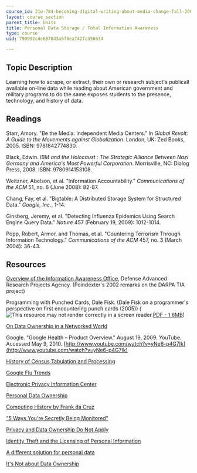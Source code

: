 ```yaml
---
course_id: 21w-784-becoming-digital-writing-about-media-change-fall-2009
layout: course_section
parent_title: Units
title: Personal Data Storage / Total Information Awareness
type: course
uid: 790992cdc687843a5f6ea742fc356634

---
```


Topic Description
-----------------

Learning how to scrape, or extract, their own or research subject's publicall available on-line data while reading about American government and military programs to do the same exposes students to the presence, technology, and history of data.

Readings
--------

Starr, Amory. "Be the Media: Independent Media Centers." In _Global Revolt: A Guide to the Movements against Globalization_. London, UK: Zed Books, 2005. ISBN: 9781842774830.

Black, Edwin. _IBM and the Holocaust : The Strategic Alliance Between Nazi Germany and America's Most Powerful Corporation_. Morrisville, NC: Dialog Press, 2008. ISBN: 9780914153108.

Weitzner, Abelson, et al. "Information Accountability." _Communications of the ACM_ 51, no. 6 (June 2008): 82-87.

Chang, Fay, et al. "Bigtable: A Distributed Storage System for Structured Data." _Google, Inc_., 1-14.

Ginsberg, Jeremy, et al. "Detecting Influenza Epidemics Using Search Engine Query Data." _Nature_ 457 (February 19, 2009): 1012-1014.

Popp, Robert, Armor, and Thomas, et al. "Countering Terrorism Through Information Technology." _Communications of the ACM_ 457, no. 3 (March 2004): 36-43.

Resources
---------

[Overview of the Information Awareness Office](http://www.fas.org/irp/agency/dod/poindexter.html), Defense Advanced Research Projects Agency. (Poindexter's 2002 remarks on the DARPA TIA project)

Programming with Punched Cards, Dale Fisk. (Dale Fisk on a programmer's perspective on first encountering punch cards (2005)) (![This resource may not render correctly in a screen reader.](/images/inacessible.gif)[PDF - 1.6MB](http://www.columbia.edu/acis/history/fisk.pdf))

[On Data Ownership in a Networked World](http://www.bitquill.net/blog/?p=7)

Google. "Google Health – Product Overview." August 19, 2009. YouTube. Accessed May 9, 2010. [http://www.youtube.com/watch?v=yNe6-p4G7Ik](http://www.youtube.com/watch?v=yNe6-p4G7Ik)

[History of Census Tabulation and Processing](https://www.census.gov/history/www/innovations/technology/tabulation_and_processing.html)

[Google Flu Trends](http://www.google.org/flutrends/about/how.html)

[Electronic Privacy Information Center](http://epic.org/)

[Personal Data Ownership](http://www.ddmcd.com/search?q=Personal+Data+Ownership)

[Computing History by Frank da Cruz](http://www.columbia.edu/acis/history)

["5 Ways You're Secretly Being Monitored"](https://www.cracked.com/article_150_5-ways-youre-secretly-being-monitored.html)

[Privacy and Data Ownership Do Not Apply](http://regulargeek.com/2008/05/16/privacy-and-data-ownership-do-not-apply/)

[Identity Theft and the Licensing of Personal Information](http://www.ddmcd.com/managing-technology/identity-theft-and-the-licensing-of-personal-information.html)

[A different solution for personal data](http://web.archive.org/web/20080827221250/http://www.practicalist.com/mt/archives/000477.html)

[It's Not about Data Ownership](http://www.freedom-to-tinker.com/blog/felten/scoblefacebook-incident-its-not-about-data-ownership)